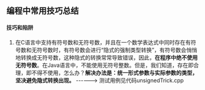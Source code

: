 ## 编程中常用技巧总结

#### **技巧和陷阱**

1. 在C语言中支持有符号数和无符号数，并且在一个数学表达式中同时存在有符号数和无符号数时，有符号数会进行“隐式的强制类型转换”，有符号数会悄悄地转换成无符号数，这种隐式的转换常常导致错误，因此，**在程序中绝不使用无符号数**。在Java语言中，不能使用无符号整数。但是，我们知道，存在即合理，即不得不使用，怎么办？**解决办法是：统一形式参数与实际参数的类型，坚决避免隐式转换出现。**
------> 测试用例见代码unsignedTrick.cpp
